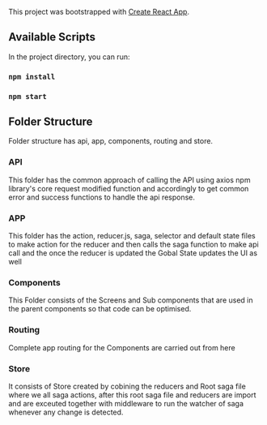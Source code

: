 This project was bootstrapped with [Create React App](https://github.com/facebook/create-react-app).

## Available Scripts

In the project directory, you can run:

### `npm install`
### `npm start`

## Folder Structure

Folder structure has api, app, components, routing and store.

### API

This folder has the common approach of calling the API using axios npm library's core request modified function and accordingly to get common error and success functions to handle the api response.

### APP

This folder has the action, reducer.js, saga, selector and default state files to make action for the reducer and then calls the saga function to make api call and the once the reducer is updated the Gobal State updates the UI as well

### Components

This Folder consists of the Screens and Sub components that are used in the parent components so that code can be optimised.

### Routing 

Complete app routing for the Components are carried out from here

### Store

It consists of Store created by cobining the reducers and Root saga file where we all saga actions, after this root saga file and reducers are import and are exceuted together with middleware to run the watcher of saga whenever any change is detected.
